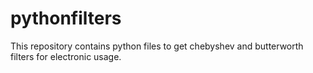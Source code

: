 # pythonfilters
This repository contains python files to get chebyshev and butterworth filters for electronic usage.
